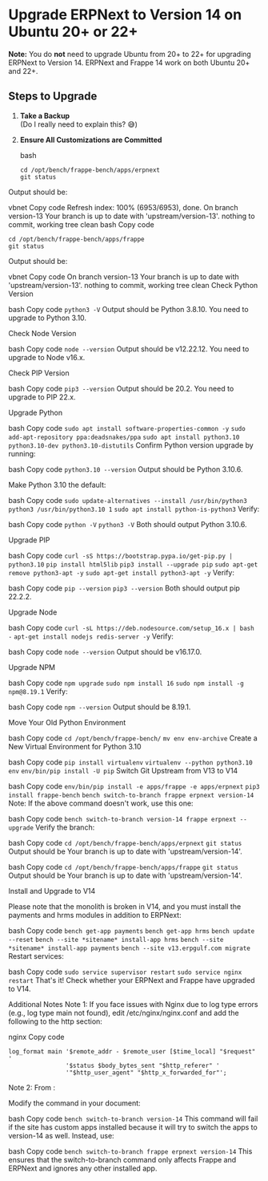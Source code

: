 # Upgrade ERPNext to Version 14 on Ubuntu 20+ or 22+

**Note:** You do **not** need to upgrade Ubuntu from 20+ to 22+ for upgrading ERPNext to Version 14. ERPNext and Frappe 14 work on both Ubuntu 20+ and 22+.

## Steps to Upgrade

1. **Take a Backup**  
   (Do I really need to explain this? 😅)

2. **Ensure All Customizations are Committed**

   bash
   ```
   cd /opt/bench/frappe-bench/apps/erpnext
   git status
   ```
Output should be:

vbnet
Copy code
Refresh index: 100% (6953/6953), done.
On branch version-13
Your branch is up to date with 'upstream/version-13'.
nothing to commit, working tree clean
bash
Copy code
```
cd /opt/bench/frappe-bench/apps/frappe
git status
```
Output should be:

vbnet
Copy code
On branch version-13
Your branch is up to date with 'upstream/version-13'.
nothing to commit, working tree clean
Check Python Version

bash
Copy code
```python3 -V```
Output should be Python 3.8.10. You need to upgrade to Python 3.10.

Check Node Version

bash
Copy code
```node --version```
Output should be v12.22.12. You need to upgrade to Node v16.x.

Check PIP Version

bash
Copy code
```pip3 --version```
Output should be 20.2. You need to upgrade to PIP 22.x.

Upgrade Python

bash
Copy code
```sudo apt install software-properties-common -y```
```sudo add-apt-repository ppa:deadsnakes/ppa```
```sudo apt install python3.10 python3.10-dev python3.10-distutils```
Confirm Python version upgrade by running:

bash
Copy code
```python3.10 --version```
Output should be Python 3.10.6.

Make Python 3.10 the default:

bash
Copy code
```sudo update-alternatives --install /usr/bin/python3 python3 /usr/bin/python3.10 1```
```sudo apt install python-is-python3```
Verify:

bash
Copy code
```python -V```
```python3 -V```
Both should output Python 3.10.6.

Upgrade PIP

bash
Copy code
```curl -sS https://bootstrap.pypa.io/get-pip.py | python3.10```
```pip install html5lib```
```pip3 install --upgrade pip```
```sudo apt-get remove python3-apt -y```
```sudo apt-get install python3-apt -y```
Verify:

bash
Copy code
```pip --version```
```pip3 --version```
Both should output pip 22.2.2.

Upgrade Node

bash
Copy code
```curl -sL https://deb.nodesource.com/setup_16.x | bash -```
```apt-get install nodejs redis-server -y```
Verify:

bash
Copy code
```node --version```
Output should be v16.17.0.

Upgrade NPM

bash
Copy code
```npm upgrade```
```sudo npm install 16```
```sudo npm install -g npm@8.19.1```
Verify:

bash
Copy code
```npm --version```
Output should be 8.19.1.

Move Your Old Python Environment

bash
Copy code
```cd /opt/bench/frappe-bench/```
```mv env env-archive```
Create a New Virtual Environment for Python 3.10

bash
Copy code
```pip install virtualenv```
```virtualenv --python python3.10 env```
```env/bin/pip install -U pip```
Switch Git Upstream from V13 to V14

bash
Copy code
```env/bin/pip install -e apps/frappe -e apps/erpnext```
```pip3 install frappe-bench```
```bench switch-to-branch frappe erpnext version-14```
Note: If the above command doesn't work, use this one:

bash
Copy code
```bench switch-to-branch version-14 frappe erpnext --upgrade```
Verify the branch:

bash
Copy code
```cd /opt/bench/frappe-bench/apps/erpnext```
```git status```
Output should be Your branch is up to date with 'upstream/version-14'.

bash
Copy code
```cd /opt/bench/frappe-bench/apps/frappe```
```git status```
Output should be Your branch is up to date with 'upstream/version-14'.

Install and Upgrade to V14

Please note that the monolith is broken in V14, and you must install the payments and hrms modules in addition to ERPNext:

bash
Copy code
```bench get-app payments```
```bench get-app hrms```
```bench update --reset```
```bench --site *sitename* install-app hrms```
```bench --site *sitename* install-app payments```
```bench --site v13.erpgulf.com migrate```
Restart services:

bash
Copy code
```sudo service supervisor restart```
```sudo service nginx restart```
That's it! Check whether your ERPNext and Frappe have upgraded to V14.

Additional Notes
Note 1:
If you face issues with Nginx due to log type errors (e.g., log type main not found), edit /etc/nginx/nginx.conf and add the following to the http section:

nginx
Copy code
```
log_format main '$remote_addr - $remote_user [$time_local] "$request" '
                '$status $body_bytes_sent "$http_referer" '
                '"$http_user_agent" "$http_x_forwarded_for"';
```
Note 2:
From :

Modify the command in your document:

bash
Copy code
```bench switch-to-branch version-14```
This command will fail if the site has custom apps installed because it will try to switch the apps to version-14 as well. Instead, use:

bash
Copy code
```bench switch-to-branch frappe erpnext version-14```
This ensures that the switch-to-branch command only affects Frappe and ERPNext and ignores any other installed app.
